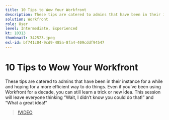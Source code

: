 ```yaml
---
title: 10 Tips to Wow Your Workfront
description: These tips are catered to admins that have been in their instance for a while and hoping for a more efficient way to do things.
solution: Workfront
role: User
level: Intermediate, Experienced
kt: 10313
thumbnail: 342523.jpeg
exl-id: bf741c04-9cd9-485a-8fa4-409cddf94547
---
```

# 10 Tips to Wow Your Workfront

These tips are catered to admins that have been in their instance for a while and hoping for a more efficient way to do things. Even if you’ve been using Workfront for a decade, you can still learn a trick or new idea. This session will leave everyone thinking “Wait, I didn’t know you could do that!” and “What a great idea!"

>[!VIDEO](https://video.tv.adobe.com/v/342523/?quality=12&learn=on)
